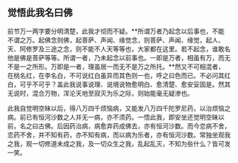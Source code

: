 ##  觉悟此我名曰佛

前节万一两字要分明清楚，此我才彻而不疑。**所谓万者乃起念以后事也，不能不谓之万。起佛念则佛，起菩萨、声闻、缘觉念，则菩萨、声闻、缘觉，起人、天、阿修罗及三途之念，则不能不人天等等也，大家都在这里。若不起念，谁敢名他是佛是菩萨等等。所谓一者，乃未起念以前事也。一即是万者，相虽有万，而无不是一之所形。万即是一者，理虽居一而无不是万之所托。**然又不可相混者，在桃名红，在李名白，不可说红白虽异而其色则一也，呼之曰色而已。不必问其红白，可乎不可乎？盖此我说事说理、说境说物愈明白、愈清楚、愈安妥固是。然其无说时，混合万物，浑沦天地至寂灭为乐之际，则始能毫无疑渗也。

此我自觉明空昧以后，得八万四千烦恼病，又能发八万四千陀罗尼药，以治烦恼之病。前已有恒河沙数之人并无一病，亦不须药。一悟此我，即安坐还觉明空昧以前，名之曰古佛。后因药治病，病愈弃药成佛去，亦有恒河沙数。而今恋病不舍，恋药不舍，并不知有药，亦不知有病，而以病为乐者，亦有恒河沙数。常独坐观我之我，观一切修道未成之我，及一切众生之我，乱起乱灭，不知为些什么？皆可发一笑。

